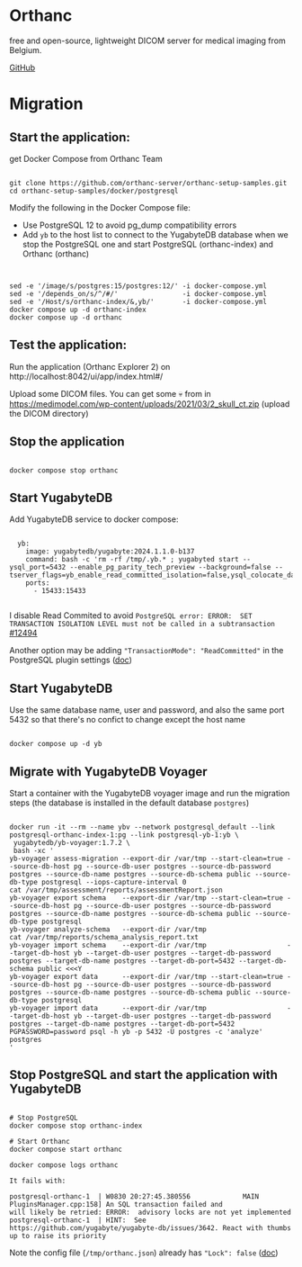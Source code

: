 # Orthanc

free and open-source, lightweight DICOM server for medical imaging from Belgium.

[GitHub](https://www.orthanc-server.com/download.php)

# Migration

## Start the application:

get Docker Compose from Orthanc Team
```

git clone https://github.com/orthanc-server/orthanc-setup-samples.git
cd orthanc-setup-samples/docker/postgresql

```
Modify the following in the Docker Compose file:
- Use PostgreSQL 12 to avoid pg_dump compatibility errors
- Add `yb` to the host list to connect to the YugabyteDB database when we stop the PostgreSQL one 
and start PostgreSQL (orthanc-index) and Orthanc (orthanc)

```


sed -e '/image/s/postgres:15/postgres:12/' -i docker-compose.yml
sed -e '/depends_on/s/^/#/'                -i docker-compose.yml
sed -e '/Host/s/orthanc-index/&,yb/'       -i docker-compose.yml
docker compose up -d orthanc-index
docker compose up -d orthanc

```

## Test the application:

Run the application (Orthanc Explorer 2) on http://localhost:8042/ui/app/index.html#/

Upload some DICOM files. 
You can get some 💀 from in https://medimodel.com/wp-content/uploads/2021/03/2_skull_ct.zip 
(upload the DICOM directory)

## Stop the application
```

docker compose stop orthanc 

```

## Start YugabyteDB

Add YugabyteDB service to docker compose:
```

  yb:
    image: yugabytedb/yugabyte:2024.1.1.0-b137
    command: bash -c 'rm -rf /tmp/.yb.* ; yugabyted start --ysql_port=5432 --enable_pg_parity_tech_preview --background=false --tserver_flags=yb_enable_read_committed_isolation=false,ysql_colocate_database_by_default=true'
    ports:
      - 15433:15433


```

I disable Read Commited to avoid `PostgreSQL error: ERROR:  SET TRANSACTION ISOLATION LEVEL must not be called in a subtransaction` [#12494](https://github.com/yugabyte/yugabyte-db/issues/12494)

Another option may be adding ` "TransactionMode": "ReadCommitted" ` in the PostgreSQL plugin settings ([doc](https://orthanc.uclouvain.be/book/plugins/postgresql.html#id13))

## Start YugabyteDB

Use the same database name, user and password, and also the same port 5432 so that there's no confict to change except the host name
```

docker compose up -d yb 

```

## Migrate with YugabyteDB Voyager

Start a container with the YugabyteDB voyager image and run the migration steps (the database is installed in the default database `postgres`)

```

docker run -it --rm --name ybv --network postgresql_default --link postgresql-orthanc-index-1:pg --link postgresql-yb-1:yb \
 yugabytedb/yb-voyager:1.7.2 \
 bash -xc '
yb-voyager assess-migration --export-dir /var/tmp --start-clean=true --source-db-host pg --source-db-user postgres --source-db-password postgres --source-db-name postgres --source-db-schema public --source-db-type postgresql --iops-capture-interval 0
cat /var/tmp/assessment/reports/assessmentReport.json
yb-voyager export schema    --export-dir /var/tmp --start-clean=true --source-db-host pg --source-db-user postgres --source-db-password postgres --source-db-name postgres --source-db-schema public --source-db-type postgresql
yb-voyager analyze-schema   --export-dir /var/tmp
cat /var/tmp/reports/schema_analysis_report.txt
yb-voyager import schema    --export-dir /var/tmp                    --target-db-host yb --target-db-user postgres --target-db-password postgres --target-db-name postgres --target-db-port=5432 --target-db-schema public <<<Y 
yb-voyager export data      --export-dir /var/tmp --start-clean=true --source-db-host pg --source-db-user postgres --source-db-password postgres --source-db-name postgres --source-db-schema public --source-db-type postgresql
yb-voyager import data      --export-dir /var/tmp                    --target-db-host yb --target-db-user postgres --target-db-password postgres --target-db-name postgres --target-db-port=5432
PGPASSWORD=password psql -h yb -p 5432 -U postgres -c 'analyze' postgres      
'

```

## Stop PostgreSQL and start the application with YugabyteDB

```

# Stop PostgreSQL
docker compose stop orthanc-index 

# Start Orthanc
docker compose start orthanc

docker compose logs orthanc

It fails with:
```
```
postgresql-orthanc-1  | W0830 20:27:45.380556             MAIN PluginsManager.cpp:158] An SQL transaction failed and
will likely be retried: ERROR:  advisory locks are not yet implemented
postgresql-orthanc-1  | HINT:  See https://github.com/yugabyte/yugabyte-db/issues/3642. React with thumbs up to raise its priority
```

Note the config file (`/tmp/orthanc.json`) already has `"Lock": false` ([doc](https://orthanc.uclouvain.be/book/plugins/postgresql.html#locking))
